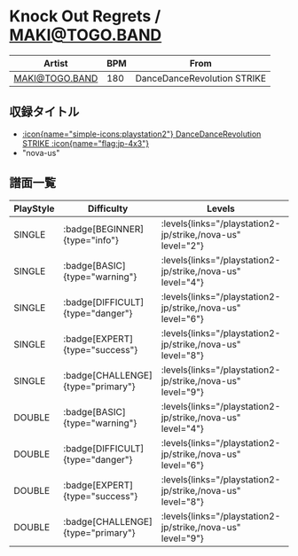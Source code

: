 # Knock Out Regrets / MAKI@TOGO.BAND

|Artist|BPM|From|
|------|---|----|
|MAKI@TOGO.BAND|180|DanceDanceRevolution STRIKE|

## 収録タイトル

- [:icon{name="simple-icons:playstation2"} DanceDanceRevolution STRIKE :icon{name="flag:jp-4x3"}](/playstation2-jp/strike)
- "nova-us"

## 譜面一覧

|PlayStyle|Difficulty|Levels|Notes|Movie|
|---------|----------|------|-----|-----|
|SINGLE| :badge[BEGINNER]{type="info"}| :levels{links="/playstation2-jp/strike,/nova-us" level="2"}|111/8||
|SINGLE| :badge[BASIC]{type="warning"}| :levels{links="/playstation2-jp/strike,/nova-us" level="4"}|182/7||
|SINGLE| :badge[DIFFICULT]{type="danger"}| :levels{links="/playstation2-jp/strike,/nova-us" level="6"}|243/21||
|SINGLE| :badge[EXPERT]{type="success"}| :levels{links="/playstation2-jp/strike,/nova-us" level="8"}|341/44||
|SINGLE| :badge[CHALLENGE]{type="primary"}| :levels{links="/playstation2-jp/strike,/nova-us" level="9"}|369/22||
|DOUBLE| :badge[BASIC]{type="warning"}| :levels{links="/playstation2-jp/strike,/nova-us" level="4"}|183/8||
|DOUBLE| :badge[DIFFICULT]{type="danger"}| :levels{links="/playstation2-jp/strike,/nova-us" level="6"}|243/22||
|DOUBLE| :badge[EXPERT]{type="success"}| :levels{links="/playstation2-jp/strike,/nova-us" level="8"}|337/33||
|DOUBLE| :badge[CHALLENGE]{type="primary"}| :levels{links="/playstation2-jp/strike,/nova-us" level="9"}|367/26||
